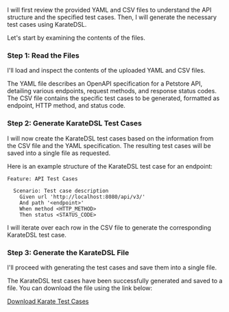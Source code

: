 I will first review the provided YAML and CSV files to understand the API structure and the specified test cases. Then, I will generate the necessary test cases using KarateDSL.

Let's start by examining the contents of the files.

### Step 1: Read the Files
I'll load and inspect the contents of the uploaded YAML and CSV files.

The YAML file describes an OpenAPI specification for a Petstore API, detailing various endpoints, request methods, and response status codes. The CSV file contains the specific test cases to be generated, formatted as endpoint, HTTP method, and status code.

### Step 2: Generate KarateDSL Test Cases

I will now create the KarateDSL test cases based on the information from the CSV file and the YAML specification. The resulting test cases will be saved into a single file as requested.

Here is an example structure of the KarateDSL test case for an endpoint:

```karate
Feature: API Test Cases

  Scenario: Test case description
    Given url 'http://localhost:8080/api/v3/'
    And path '<endpoint>'
    When method <HTTP_METHOD>
    Then status <STATUS_CODE>
```

I will iterate over each row in the CSV file to generate the corresponding KarateDSL test case.

### Step 3: Generate the KarateDSL File
I'll proceed with generating the test cases and save them into a single file.

The KarateDSL test cases have been successfully generated and saved to a file. You can download the file using the link below:

[Download Karate Test Cases](sandbox:/mnt/data/karate_test_cases.feature)